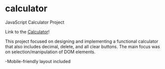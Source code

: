 # calculator
JavaScript Calculator Project

Link to the [Calculator](https://apcurran.github.io/calculator/)!

This project focused on designing and implementing a functional calculator that also includes decimal, delete, and all clear buttons.  The main focus was on selection/manipulation of DOM elements. 

-Mobile-friendly layout included
